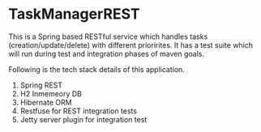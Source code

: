 # TaskManagerREST
This is a Spring based RESTful service which handles tasks (creation/update/delete) with different priorirites.
It has a test suite which will run during test and integration phases of maven goals.

Following is the tech stack details of this application.

1. Spring REST
2. H2 Inmemeory DB
3. Hibernate ORM
4. Restfuse for REST integration tests
5. Jetty server plugin for integration test
